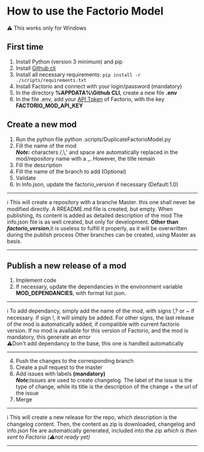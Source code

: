 # How to use the Factorio Model
⚠️ This works only for Windows
## First time
1. Install Python (version 3 minimum) and pip
2. Install <a href=https://cli.github.com/>Github cli</a>
3. Install all necessary requirements: ```pip install -r ./scripts/requirements.txt```
4. Install Factorio and connect with your login/password (mandatory)
5. In the directory **%APPDATA%\Github CLI**, create a new file **.env**
6. In the file .env, add your <a href="https://factorio.com/profile">API Token</a> of Factorio, with the key **FACTORIO_MOD_API_KEY**
   
## Create a new mod
1. Run the python file python .scripts/DuplicateFactorioModel.py
2. Fill the name of the mod  
<em>**Note:**</em> characters /,\\,' and space are automatically replaced in the mod/repository name with a _. However, the title remain
3. Fill the description
4. Fill the name of the branch to add (Optional)
5. Validate
6. In Info.json, update the factorio_version if necessary (Default:1.0)
___
ℹ️ This will create a repository with a branche Master. this one shall never be modified directly.
A RREADME.md file is created, but empty. When publishing, its content is added as detailed description of the mod 
The info.json file is as well created, but only for development. **Other than <em>factorio_version</em>**,it is useless to fulfill it properly, as it will be overwritten during the publish process
Other branches can be created, using Master as basis.
___
## Publish a new release of a mod
1. Implement code
2. If necessary, update the dependancies in the environment variable **MOD_DEPENDANCIES**, with format list json.
___
ℹ️ To add dependancy, simply add the name of the mod, with signs !,? or ~ if necessary. if sign !, it will simply be added. For other signs, the last release of the mod is automatically added, if compatible with current factorio version. If no mod is available for this version of Factorio, and the mod is mandatory, this generate an error  
⚠️Don't add dependancy to the base, this one is handled automatically
___
   
4. Push the changes to the corresponding branch
5. Create a pull request to the master
6. Add issues with labels **(mandatory)**  
<em>**Note:**</em>Issues are used to create changelog. The label of the issue is the type of change, while its title is the description of the change + the url of the issue
8. Merge
___
ℹ️ This will create a new release for the repo, which description is the changelog content. Then, the content as zip is downloaded, changelog and info.json file are automatically generated, included into the zip
<em>which is then sent to Factorio (⚠️not ready yet)</em>
___
